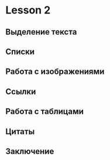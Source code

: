 # Lesson 2 

## Выделение текста

## Списки 
 
 ##  Работа с изображениями 

 ## Ссылки

 ## Работа с таблицами 

 ## Цитаты 

 ##  Заключение 

 
